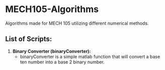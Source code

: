 # MECH105-Algorithms
Algorithms made for MECH 105 utilizing different numerical methods.

## List of Scripts:

1. **Binary Converter (binaryConverter):**
     - binaryConverter is a simple matlab function that will convert a base ten number into a base 2 binary number.  
 


